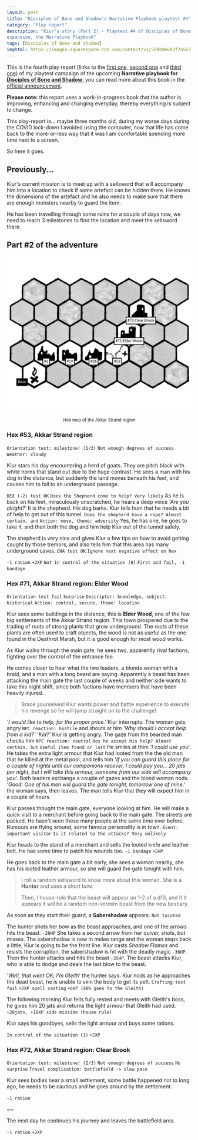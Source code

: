 ```yaml
---
layout: post
title: "Disciples of Bone and Shadow's Narrative Playbook playtest #4"
category: "Play report"
description: "Kiur's story (Part 2) - Playtest #4 of Disciples of Bone and Shadow's
expansion, the Narrative Playbook"
tags: [Disciples of Bone and Shadow]
imghtml: https://images.squarespace-cdn.com/content/v1/5d9b9e602f7a5637cf2b6c41/1585678108519-CBRGYYCRJZ2V9G0HYDTI/ke17ZwdGBToddI8pDm48kFBffkseagYn7mI_lqGhucB7gQa3H78H3Y0txjaiv_0fDoOvxcdMmMKkDsyUqMSsMWxHk725yiiHCCLfrh8O1z5QPOohDIaIeljMHgDF5CVlOqpeNLcJ80NK65_fV7S1Ua0lhRhdc7zM0rdkFZwl4rm_EydcEib8z0GPZ_xcr7vEj98zSYky2TCTwUpJT7udpA/image-asset.jpeg?format=750w
---
```


This is the fourth play report (links to the [first
one]({{site.baseurl}}/2020/04/13/play-report-disciples-of-bone-and-shadow-playtest-1/), [second
one]({{site.baseurl}}/2020/04/16/play-report-disciples-of-bone-and-shadow-playtest-2/)
and [third
one]({{site.baseurl}}/2020/04/21/play-report-disciples-of-bone-and-shadow-playtest-3/))
of my playtest campaign of the upcoming **Narrative playbook for [Disciples of
Bone and Shadow](https://blackoathgames.com/disciples-of-bone-shadow)**, you 
can read more about this book in the [official
announcement](https://blackoathgames.com/news). 

**Please note:** this report uses a work-in-progress book that the author is
improving, enhancing and changing everyday, thereby everything is subject to
change.

This play-report is... maybe three months old, during my worse days
during the COVID lock-down I avoided using the computer, now that life has come
back to the more-or-less way that it was I am comfortable spending more time
next to a screen.

So here it goes.

## Previously...

Kiur's current mission is to meet up with a sellsword that will accompany him
into a location to check if some artefact can be hidden there. He knows the
dimensions of the artefact and he also needs to make sure that there are enough
monsters nearby to guard the item.

He has been travelling through some ruins for a couple of days now, we need to
reach 3 milestones to find the location and meet the sellsword there.

## Part #2 of the adventure

![](https://raw.githubusercontent.com/eeriespace/public-images/master/20200713-play-report-disciples-narrative-playook-playtest-4/narrative-playbook-playtest-4.png)
<p align="center"><small>Hex map of the Akkar Strand region</small></p>

### Hex #53, Akkar Strand region

``Orientation test: milestone! (1/3)`` ``Not enough degrees of success``
``Weather: cloudy``

Kiur stars his day encountering a herd of goats. They are pitch black with
white horns that stand out due to the huge contrast. He sees a man with his
dog in the distance, but suddenly the land moves beneath his feet, and causes
him to fall to an underground passage.

``DEX (-2) test OK``  ``Does the Shepherd come to help? Very likely``
As he is back on his feet, miraculously unscratched, he hears a deep voice
*'Are you alright?'* It is the shepherd. His dog barks. Kiur tells hum that he
needs a bit of help to get out of this tunnel. ``Does the shepherd have a rope?
Almost certain, and`` ``Action: move, theme: adversity`` Yes, he has
one, he goes to take it, and then both the dog and him help Kiur out of the
tunnel safely. 

The shepherd is very nice and gives Kiur a few tips on how to avoid getting
caught by those tremors, and also tells him that this area has many underground
caves. ``CHA test OK`` ``Ignore next negative effect on hex``

``-1 ration`` ``+2XP`` ``Not in control of the situation (0)`` 
``First aid fail, -1 bandage``

### Hex #71, Akkar Strand region: Elder Wood

``Orientation test fail`` ``Surprise`` ``Descriptor: knowledge, subject:
historical`` ``Action: control, secure, theme: location``

Kiur sees some buildings in the distance, this is **Elder Wood**, one of the
few big settlements of the Akkar Strand region. This town prospered due to the
trading of roots of strong plants that grow underground. The roots of these
plants are often used to craft objects, the wood is not as useful as the one
found in the Deathrot Marsh, but it is good enough for most wood works.

As Kiur walks through the main gate, he sees two, apparently rival factions,
fighting over the control of the entrance fee.

He comes closer to hear what the two leaders, a blonde woman with a braid, and
a man with a long beard are saying. Apparently a beast has been attacking the
main gate the last couple of weeks and neither side wants to take this night
shift, since both factions have members that have been heavily injured.

> Brace yourselves! Kiur wants power and battle experience to execute his
> revenge so he will jump straight on to the challenge!

*'I would like to help, for the proper price.'* Kiur interrupts. The woman gets
angry ``NPC reaction: hostile`` and shouts at him *'Why should I accept help
from a kid?'* *'Kid?'* Kiur is getting angry. The gaze from the bearded man
checks him ``NPC reaction: neutral``  ``Dos he accept his help? Almost certain,
but`` ``Useful item found or lost`` He smiles at thim *'I could use you*'.
He takes the extra light armour that Kiur had looted from the the old man that
he killed at the metal pool, and tells him '*If you can guard this place for a
couple of nights until our companions recover, I could pay you... 20 jats per
night, but I will take this armour, someone from our side will accompany you*'. 
Both leaders exchange a couple of gazes and the blond woman nods. *'Good. One
of his men will guard the gate tonight, tomorrow one of mine.'* the woman says,
then leaves. The man tells Kiur that they will expect him in a couple of hours.

Kiur passes thought the main gate, everyone looking at him. He will make a
quick visit to a merchant before going back to the main gate. The streets are
packed. He hasn't seen these many people at the same time ever before. Rumours
are flying around, some famous personality is in town. ``Event: important
visitor`` ``Is it related to the attacks? Very unlikely``

Kiur heads to the stand of a merchant and sells the looted knife and leather
belt. He has some time to patch his wounds too. ``-1 bandage`` ``+5HP``

He goes back to the main gate a bit early, she sees a woman nearby, she has
his looted leather armour, so she will guard the gate tonight with him.

> I roll a random sellsword to know more about this woman. She is a **Hunter**
> and uses a short bow.
>
> Then, I house-rule that the beast will appear on 1-2 of a d10, and if it
> appears it will be a random non-vermim beast from the new bestiary.

As soon as they start their guard, a **Sabershadow** appears. ``Not tainted``

The hunter shots her bow as the beast approaches, and one of the arrows hits
the beast. ``-20HP`` She takes a second arrow from her quiver, shots, but
misses. The sabershadow is now in melee range and the woman steps back a
little, Kiur is going to be the front line. Kiur casts *Shadow Flames* and
resists the corruption, the sabershadow is hit with the deadly magic
``-36HP``. Then the hunter attacks and hits the beast ``-35HP``. The beast
attacks Kiur, who is able to dodge and deals the last blow to the beast.

*'Well, that went OK; I'm Gleith*' the hunter says. Kiur nods as he approaches
the dead beast, he is unable to skin the body to get its pelt. ``Crafting test
fail`` ``+2XP spell casting`` ``+6XP (40% goes to the Gleith)``

The following morning Kiur fells fully rested and meets with Gleith's boss, he
gives him 20 jats and returns the light armour that Gleith had used. ``+20jats,
+10XP side mission (house rule)``

Kiur says his goodbyes, sells the light armour and buys some rations.

``In control of the situation (1)`` ``+2XP``

### Hex #72, Akkar Strand region: Clear Brook

``Orientation test: milestone! (2/3)`` ``Not enough degrees of success`` ``No
surprise`` ``Travel complication: battlefield -> slow pace``

Kiur sees bodies near a small settlement, some battle happened not to long ago,
he needs to be cautious and he goes around by the settlement.

``-1 ration``

~~

The next day he continues his journey and leaves the battlefield area.

``-1 ration`` ``+2XP``

